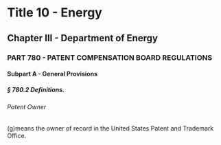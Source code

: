 
# Title 10 - Energy
## Chapter III - Department of Energy
### PART 780 - PATENT COMPENSATION BOARD REGULATIONS
#### Subpart A - General Provisions
##### § 780.2 Definitions.
###### Patent Owner

(g)means the owner of record in the United States Patent and Trademark Office.
